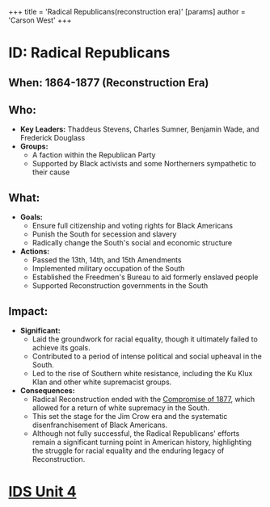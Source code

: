 +++
 title = 'Radical Republicans(reconstruction era)'
[params]
	author = 'Carson West'
+++
# ID: Radical Republicans 

## When: 1864-1877 (Reconstruction Era) 

## Who: 
- **Key Leaders:** Thaddeus Stevens, Charles Sumner, Benjamin Wade,  and  Frederick Douglass
- **Groups:**
    - A faction within the Republican Party 
    - Supported by Black activists and some Northerners sympathetic to their cause 

## What: 
- **Goals:**
    - Ensure full citizenship and voting rights for Black Americans
    - Punish the South for secession and slavery
    - Radically change the South's social and economic structure 
- **Actions:**
    - Passed the 13th, 14th, and 15th Amendments 
    - Implemented military occupation of the South
    - Established the Freedmen's Bureau to aid formerly enslaved people 
    - Supported Reconstruction governments in the South 

## Impact: 
- **Significant:**
    - Laid the groundwork for racial equality, though it ultimately failed to achieve its goals.
    - Contributed to a period of intense political and social upheaval in the South.
    - Led to the rise of Southern white resistance, including the Ku Klux Klan and other white supremacist groups.
- **Consequences:** 
    - Radical Reconstruction ended with the [Compromise of 1877](./../compromise-of-1877/), which allowed for a return of white supremacy in the South. 
    - This set the stage for the Jim Crow era and the systematic disenfranchisement of Black Americans. 
    - Although not fully successful, the Radical Republicans' efforts remain a significant turning point in American history, highlighting the struggle for racial equality and the enduring legacy of Reconstruction. 

# [IDS Unit 4](./../ids-unit-4/)